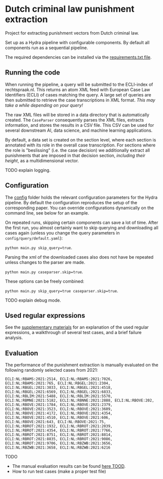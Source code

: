 # Dutch criminal law punishment extraction

Project for extracting punishment vectors from Dutch criminal law.

Set up as a Hydra pipeline with configurable components.
By default all components run as a sequential pipeline.

The required dependencies can be installed via the [requirements.txt file](./requirements.txt).

## Running the code

When running the pipeline, a query will be submitted to the ECLI-index of rechtspraak.nl.
This returns an atom XML feed with European Case Law Identifiers (ECLI) of cases matching the query.
A large set of queries are then submitted to retrieve the case transcriptions in XML format.
*This may take a while depending on your query!*

The raw XML files will be stored in a data directory that is automatically created.
The `CaseParser` consequently parses the XML files, extracts information, and stores the results in a CSV file.
This CSV can be used for several downstream AI, data science, and machine learning applications.

By default, a data set is created on the section level, where each section is annotated with its role in the overall case transcription.
For sections where the role is "beslissing" (i.e. the case decision) we additionally extract all punishments that are imposed in that decision section, *including their height*, as a multidimensional vector.

TODO explain logging.

## Configuration

The [config](./config) folder holds the relevant configuration parameters for the Hydra pipeline.
By default the configuration reproduces the setup of the corresponding paper.
You can override configurations dynamically on the command line, see below for an example.

On repeated runs, skipping certain components can save a lot of time.
After the first run, you almost certainly want to skip querying and downloading all cases again (unless you change the query parameters in `config/query/default.yaml`):

`python main.py skip_query=true`.

Parsing the xml of the downloaded cases also does not have be repeated unless changes to the parser are made.

`python main.py caseparser.skip=true`.

These options can be freely combined:

`python main.py skip_query=true caseparser.skip=true`.

TODO explain debug mode.


## Used regular expressions

See the [supplementary materials](./docs/supplementary.pdf) for an explanation of the used regular expressions, a walkthrough of several test cases, and a brief failure analysis.


## Evaluation

The performance of the punishment extraction is manually evaluated on the following randomly selected cases from 2021:

```
ECLI:NL:RBAMS:2021:2514, ECLI:NL:RBAMS:2021:7026, ECLI:NL:RBAMS:2021:765, ECLI:NL:RBGEL:2021:2304, ECLI:NL:RBGEL:2021:3033, ECLI:NL:RBGEL:2021:4518, ECLI:NL:RBGEL:2021:6569, ECLI:NL:RBGEL:2021:6833, ECLI:NL:RBLIM:2021:5488, ECLI:NL:RBLIM:2021:5570, ECLI:NL:RBMNE:2021:5182, ECLI:NL:RBNNE:2021:2888, ECLI:NL:RBOVE:202, ECLI:NL:RBOVE:2021:1784, ECLI:NL:RBOVE:2021:2379, ECLI:NL:RBOVE:2021:3523, ECLI:NL:RBOVE:2021:3609, ECLI:NL:RBOVE:2021:4172, ECLI:NL:RBOVE:2021:4354, ECLI:NL:RBOVE:2021:4510, ECLI:NL:RBOVE:2021:606, ECLI:NL:RBOVE:2021:643, ECLI:NL:RBOVE:2021:75, ECLI:NL:RBROT:2021:1932, ECLI:NL:RBROT:2021:2039, ECLI:NL:RBROT:2021:4354, ECLI:NL:RBROT:2021:7766, ECLI:NL:RBROT:2021:8751, ECLI:NL:RBROT:2021:8814, ECLI:NL:RBROT:2021:8835, ECLI:NL:RBROT:2021:9086, ECLI:NL:RBROT:2021:9706, ECLI:NL:RBZWB:2021:3656, ECLI:NL:RBZWB:2021:3658, ECLI:NL:RBZWB:2021:6216
```

TODO

- The manual evaluation results can be found [here TOOD](TODO).
- How to run test cases (make a proper test file)
